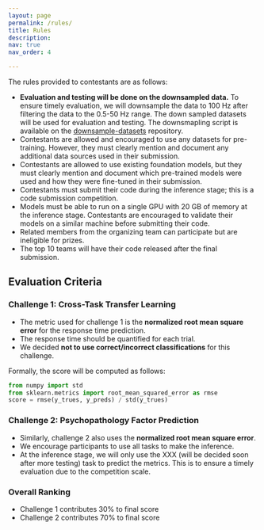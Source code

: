 ```yaml
---
layout: page
permalink: /rules/
title: Rules
description:  
nav: true
nav_order: 4

---
```


The rules provided to contestants are as follows:

- **Evaluation and testing will be done on the downsampled data.** To ensure timely evaluation, we will downsample the data to 100 Hz after filtering the data to the 0.5-50 Hz range. The down sampled datasets will be used for evaluation and testing. The downsmapling script is available on the [downsample-datasets](https://github.com/eeg2025/downsample-datasets) repository.
- Contestants are allowed and encouraged to use any datasets for pre-training. However, they must clearly mention and document any additional data sources used in their submission.
- Contestants are allowed to use existing foundation models, but they must clearly mention and document which pre-trained models were used and how they were fine-tuned in their submission.
- Contestants must submit their code during the inference stage; this is a code submission competition.
- Models must be able to run on a single GPU with 20 GB of memory at the inference stage. Contestants are encouraged to validate their models on a similar machine before submitting their code.
- Related members from the organizing team can participate but are ineligible for prizes.
- The top 10 teams will have their code released after the final submission.

## Evaluation Criteria

### Challenge 1: Cross-Task Transfer Learning
- The metric used for challenge 1 is the **normalized root mean square error** for the response time prediction.
- The response time should be quantified for each trial.
- We decided **not to use correct/incorrect classifications** for this challenge.

Formally, the score will be computed as follows:
```python 
from numpy import std
from sklearn.metrics import root_mean_squared_error as rmse
score = rmse(y_trues, y_preds) / std(y_trues)
```

### Challenge 2: Psychopathology Factor Prediction
- Similarly, challenge 2 also uses the **normalized root mean square error**.
- We encourage participants to use all tasks to make the inference.
- At the inference stage, we will only use the XXX (will be decided soon after more testing) task to predict the metrics. This is to ensure a timely evaluation due to the competition scale.

### Overall Ranking
- Challenge 1 contributes 30% to final score
- Challenge 2 contributes 70% to final score
